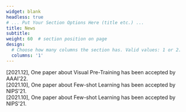 ```yaml
---
widget: blank
headless: true
# ... Put Your Section Options Here (title etc.) ...
title: News
subtitle:
weight: 60  # section position on page
design:
  # Choose how many columns the section has. Valid values: 1 or 2.
  columns: '1'
---
```

[2021.12], One paper about Visual Pre-Training has been accepted by AAAI'22.  
[2021.10], One paper about Few-shot Learning has been accepted by NIPS'21.  
[2021.10], One paper about Few-shot Learning has been accepted by NIPS'21.  
